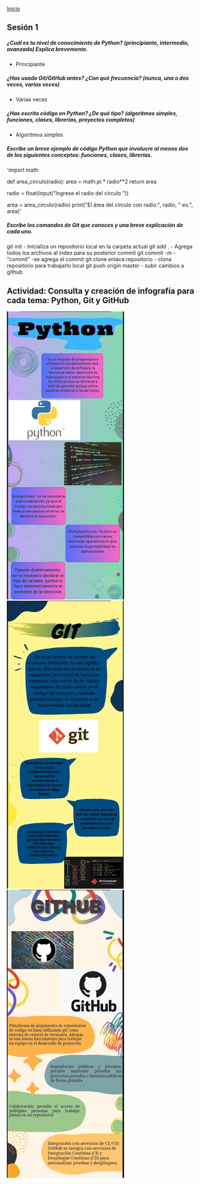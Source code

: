 <!-- No borrar o modificar -->
[Inicio](./index.md)

## Sesión 1 

##### ¿Cuál es tu nivel de conocimiento de Python? (principiante, intermedio, avanzado) Explica brevemente.
- Principiante

##### ¿Has usado Git/GitHub antes? ¿Con qué frecuencia? (nunca, una o dos veces, varias veces)
- Varias veces

##### ¿Has escrito código en Python? ¿De qué tipo? (algoritmos simples, funciones, clases, librerías, proyectos completos)
- Algoritmos simples

##### Escribe un breve ejemplo de código Python que involucre al menos dos de los siguientes conceptos: funciones, clases, librerías.

'import math

def area_circulo(radio):
    area = math.pi * radio**2
    return area

radio = float(input("Ingrese el radio del círculo "))

area = area_circulo(radio)
print("El área del círculo con radio:", radio, " es:", area)'

##### Escribe los comandos de Git que conoces y una breve explicación de cada uno.
git init - Inicializa un repositorio local en la carpeta actual
git add . - Agrega todos los archivos al index para su posterior commit
git commit -m - "commit" -se agrega el commit
git clone enlace.repositorio - clona repositorio para trabajarlo local
git push origin master - subir cambios a github


## Actividad: Consulta y creación de infografía para cada tema: Python, Git y GitHub

![Python](./img/python.jpg)
![Git](./img/git.jpg)
![Github](./img/github.jpg)



<!-- Su documentación aquí -->






